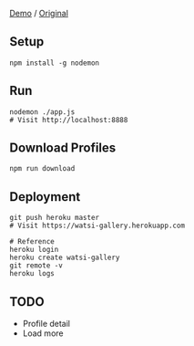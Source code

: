 [Demo](https://watsi-gallery.herokuapp.com) / [Original](https://watsi.org/fund-treatments)

Setup
---
```
npm install -g nodemon
```

Run
---
```
nodemon ./app.js
# Visit http://localhost:8888
```

Download Profiles
---
```
npm run download
```

Deployment
---
```
git push heroku master
# Visit https://watsi-gallery.herokuapp.com

# Reference
heroku login
heroku create watsi-gallery
git remote -v
heroku logs
```

TODO
---
- Profile detail
- Load more

